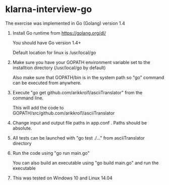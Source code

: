 # klarna-interview-go


The exercise was implemented in Go (Golang) version 1.4



1. Install Go runtime from https://golang.org/dl/

   You should have Go version 1.4+
   
   Default location for linux is /usr/local/go
   
2. Make sure you have your GOPATH environment variable set to the installtion directory (/usr/local/go by default)  

   Also make sure that GOPATH/bin is in the system path so "go" command can be executed from anywhere. 

3. Execute "go get github.com/arikkrol1/asciiTranslator" from the command line.

   This will add the code to GOPATH/src/github.com/arikkrol1/asciiTranslator 

4. Change input and output file paths in app.conf . Paths should be absolute.

5. All tests can be launched with "go test ./..." from asciiTranslator directory

6. Run the code using "go run main.go"

   You can also build an executable using "go build main.go" and run the executable 

7. This was tested on Windows 10 and Linux 14.04
